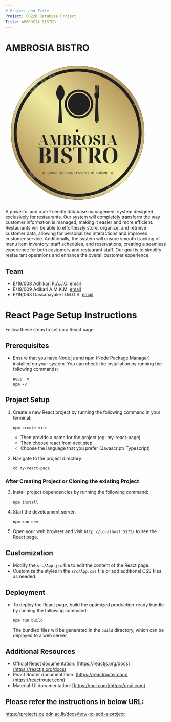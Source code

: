```yaml
---
# Project and Title
Project: CO226 Database Project
Title: AMBROSIA BISTRO
---
```

# AMBROSIA BISTRO

<a align="center"> ![Logo](Front-End/public/assets/My_project.png) </a>


A powerful and user-friendly database management system designed exclusively for restaurants. Our system will completely transform the way customer information is managed, making it easier and more efficient. Restaurants will be able to effortlessly store, organize, and retrieve customer data, allowing for personalized interactions and improved customer service. Additionally, the system will ensure smooth tracking of menu item inventory, staff schedules, and reservations, creating a seamless experience for both customers and restaurant staff. Our goal is to simplify restaurant operations and enhance the overall customer experience.

## Team

-  E/19/008 Adhikari R.A.J.C. [email](mailto:e19008@eng.pdn.ac.lk)
-  E/19/009 Adikari A.M.K.M. [email](mailto:e19009@eng.pdn.ac.lk)
-  E/19/063 Dassanayake D.M.G.S. [email](mailto:e19063@eng.pdn.ac.lk)

# React Page Setup Instructions

Follow these steps to set up a React page:

## Prerequisites
- Ensure that you have Node.js and npm (Node Package Manager) installed on your system. You can check the installation by running the following commands:
    ```
    node -v
    npm -v
    ```

## Project Setup
1. Create a new React project by running the following command in your terminal:
    ```
    npm create vite
    ```
    - Then provide a name for the project (eg: my-react-page)
    - Then choose react from next step
    - Choose the language that you prefer (Javascript/ Typescript)


2. Navigate to the project directory:
    ```
    cd my-react-page
    ```
### After Creating Project or Cloning the existing Project    
3. Install project dependencies by running the following command:
    ```
    npm install
    ```

4. Start the development server:
    ```
    npm run dev
    ```

5. Open your web browser and visit `http://localhost:5173/` to see the React page.

## Customization
- Modify the `src/App.jsx` file to edit the content of the React page.
- Customize the styles in the `src/App.css` file or add additional CSS files as needed.

## Deployment
- To deploy the React page, build the optimized production-ready bundle by running the following command:
    ```
    npm run build
    ```
  The bundled files will be generated in the `build` directory, which can be deployed to a web server.

## Additional Resources
- Official React documentation: [https://reactjs.org/docs](https://reactjs.org/docs)
- React Router documentation: [https://reactrouter.com](https://reactrouter.com)
- Material-UI documentation: [https://mui.com](https://mui.com)

## Please refer the instructions in below URL:

https://projects.ce.pdn.ac.lk/docs/how-to-add-a-project

